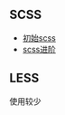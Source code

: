 

## SCSS

* [初始scss](https://www.shymean.com/article/%E5%88%9D%E8%AF%86SCSS)
* [scss进阶](https://www.shymean.com/article/SCSS%E8%BF%9B%E9%98%B6)


## LESS

使用较少
